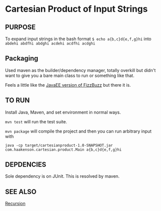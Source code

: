 Cartesian Product of Input Strings
==============================

## PURPOSE

To expand input strings in the bash format `$ echo a{b,c}d{e,f,g}hi` into `abdehi abdfhi abdghi acdehi acdfhi acdghi`

## Packaging

Used maven as the builder/dependency manager, totally overkill but didn't want to give you a bare main class to run or something like that. 

Feels a little like the [JavaEE version of FizzBuzz](https://github.com/EnterpriseQualityCoding/FizzBuzzEnterpriseEdition) but there it is. 

## TO RUN

Install Java, Maven, and set environment in normal ways. 

```mvn test``` will run the test suite. 
 
```mvn package``` will compile the project and then you can run arbitrary input with 
 
```java -cp target/cartesianproduct-1.0-SNAPSHOT.jar com.haakenson.cartesian.product.Main a{b,c}d{e,f,g}hi```

## DEPDENCIES

Sole dependency is on JUnit.  This is resolved by maven.

## SEE ALSO

[Recursion](http://s2.quickmeme.com/img/db/db20539b342f1f578151061b27e636aaf6cd48b6e58e28327877f7b724dd79dd.jpg)
